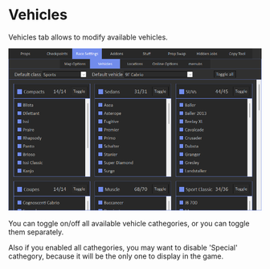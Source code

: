 # Vehicles

Vehicles tab allows to modify available vehicles.

![Img1](/assets/images/race-settings/img02.png)

You can toggle on/off all available vehicle cathegories, or you can toggle them separately.

Also if you enabled all cathegories, you may want to disable 'Special' cathegory, because it will be the only one to display in the game.
